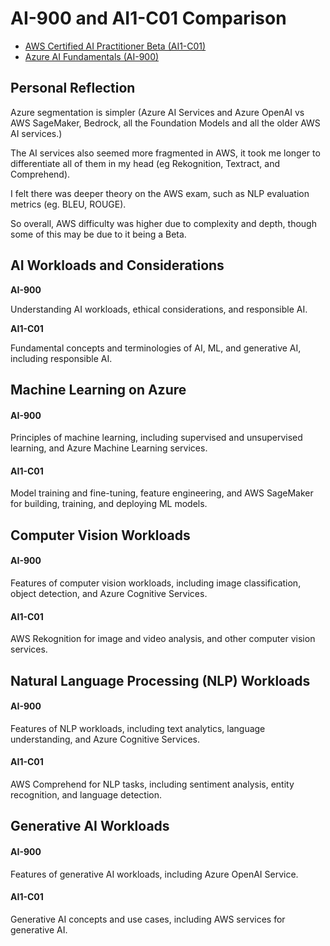 # AI-900 and AI1-C01 Comparison
- [AWS Certified AI Practitioner Beta (AI1-C01)](https://aws.amazon.com/certification/certified-ai-practitioner/)
- [Azure AI Fundamentals (AI-900)](https://learn.microsoft.com/en-us/credentials/certifications/azure-ai-fundamentals/)

## Personal Reflection
Azure segmentation is simpler (Azure AI Services and Azure OpenAI vs AWS SageMaker, Bedrock, all the Foundation Models and all the older AWS AI services.)

The AI services also seemed more fragmented in AWS, it took me longer to differentiate all of them in my head (eg Rekognition, Textract, and Comprehend).

I felt there was deeper theory on the AWS exam, such as NLP evaluation metrics (eg. BLEU, ROUGE).

So overall, AWS difficulty was higher due to complexity and depth, though some of this may be due to it being a Beta.

## AI Workloads and Considerations
**AI-900**

Understanding AI workloads, ethical considerations, and responsible AI.

**AI1-C01**

Fundamental concepts and terminologies of AI, ML, and generative AI, including responsible AI.

## Machine Learning on Azure
#### AI-900

Principles of machine learning, including supervised and unsupervised learning, and Azure Machine Learning services.

#### AI1-C01

Model training and fine-tuning, feature engineering, and AWS SageMaker for building, training, and deploying ML models.

## Computer Vision Workloads
#### AI-900

Features of computer vision workloads, including image classification, object detection, and Azure Cognitive Services.

#### AI1-C01

AWS Rekognition for image and video analysis, and other computer vision services.

## Natural Language Processing (NLP) Workloads
#### AI-900

Features of NLP workloads, including text analytics, language understanding, and Azure Cognitive Services.

#### AI1-C01

AWS Comprehend for NLP tasks, including sentiment analysis, entity recognition, and language detection.

## Generative AI Workloads
#### AI-900

Features of generative AI workloads, including Azure OpenAI Service.

#### AI1-C01

Generative AI concepts and use cases, including AWS services for generative AI.
